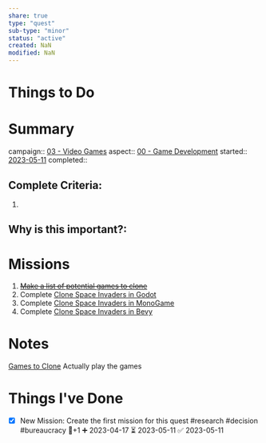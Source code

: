 ```yaml
---
share: true
type: "quest"
sub-type: "minor"
status: "active"
created: NaN 
modified: NaN
---
```

 
  
# Things to Do

# Summary
campaign:: [03 - Video Games](./03%20-%20Video%20Games.md)
aspect:: [00 - Game Development](./00%20-%20Game%20Development.md)
started:: [2023-05-11](./2023-05-11.md)
completed::
## Complete Criteria:
1. 

## Why is this important?:

# Missions
1. ~~[Make a list of potential games to clone](./Make%20a%20list%20of%20potential%20games%20to%20clone.md)~~
2. Complete [Clone Space Invaders in Godot](./Clone%20Space%20Invaders%20in%20Godot.md)
3. Complete [Clone Space Invaders in MonoGame](Clone%20Space%20Invaders%20in%20MonoGame.md)
4. Complete [Clone Space Invaders in Bevy](Clone%20Space%20Invaders%20in%20Bevy.md)

# Notes
[Games to Clone](./Games%20to%20Clone.md)
Actually play the games
# Things I've Done
- [x] New Mission: Create the first mission for this quest #research #decision #bureaucracy 🥄+1 ➕ 2023-04-17 ⏳ 2023-05-11 ✅ 2023-05-11
